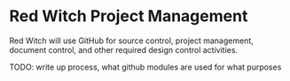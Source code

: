 # Red Witch Project Management

Red Witch will use GitHub for source control, project management, document control, and other required design control activities.

TODO: write up process, what github modules are used for what purposes